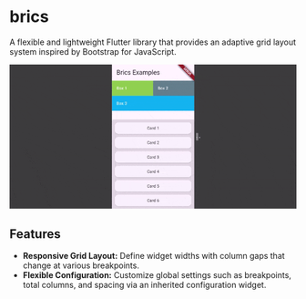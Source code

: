 # brics

A flexible and lightweight Flutter library that provides an adaptive grid layout system inspired by Bootstrap for JavaScript.

![Flutter Brics example preview](https://github.com/neepo-dev/flutter_brics/blob/main/example/example.gif?raw=true)

## Features
- **Responsive Grid Layout:** Define widget widths with column gaps that change at various breakpoints.
- **Flexible Configuration:** Customize global settings such as breakpoints, total columns, and spacing via an inherited configuration widget.
